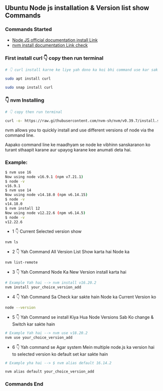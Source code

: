 ## Ubuntu Node js installation & Version list show Commands

### Commands Started

- [Node JS official documentation install Link](https://snapcraft.io/node)
- [nvm install documentation Link check](https://github.com/nvm-sh/nvm?tab=readme-ov-file)

### First install curl 👇 copy then run terminal

```sh
# 👇 curl install karne ke liye yah dono ka koi bhi command use kar sakte hain

sudo apt install curl

sudo snap install curl
```

### 👇 nvm  Installing
```sh
# 👇 copy then run terminal

curl -o- https://raw.githubusercontent.com/nvm-sh/nvm/v0.39.7/install.sh | bash
```

nvm allows you to quickly install and use different versions of node via the command line.

Aapako command line ke maadhyam se node ke vibhinn sanskaranon ko turant sthaapit karane aur upayog karane kee anumati deta hai.

### Example:

```sh
$ nvm use 16
Now using node v16.9.1 (npm v7.21.1)
$ node -v
v16.9.1
$ nvm use 14
Now using node v14.18.0 (npm v6.14.15)
$ node -v
v14.18.0
$ nvm install 12
Now using node v12.22.6 (npm v6.14.5)
$ node -v
v12.22.6
```

- 1 👇 Current Selected version show

```sh
nvm ls
```

- 2 👇 Yah Command All Version List Show karta hai Node ka

```sh
nvm list-remote
```

- 3 👇 Yah Command Node Ka New Version install karta hai

```sh
# Example Yah hai --> nvm install v16.20.2
nvm install your_choice_version_add
```

- 4 👇 Yah Command Sa Check kar sakte hain Node ka Current Version ko

```sh
node --version
```

- 5 👇 Yah Command se install Kiya Hua Node Versions Sab Ko change & Switch kar sakte hain

```sh
# Example Yah hai --> nvm use v18.20.2
nvm use your_choice_version_add
```

- 6 👇 Yah command se Agar system Mein multiple node.js ka version hai to selected version ko default set kar sakte hain

```sh
# Example yha hai --> $ nvm alias default 16.14.2

nvm alias default your_choice_version_add
```

### Commands End
